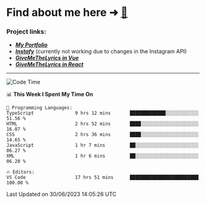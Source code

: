 # Find about me here ➜ [🧑](https://pauabella.dev)

### Project links:
- ***[My Portfolio](https://pauabella.dev)***
- ***[Instafy](https://instafy.me)*** (currently not working due to changes in the Instagram API)
- ***[GiveMeTheLyrics in Vue](https://lyrics.pauabella.dev)***
- ***[GiveMeTheLyrics in React](https://pauabella.dev/GiveMeTheLyrics)***

---
<!--START_SECTION:waka-->
![Code Time](http://img.shields.io/badge/Code%20Time-2%2C282%20hrs%202%20mins-blue)

📊 **This Week I Spent My Time On** 

```text
💬 Programming Languages: 
TypeScript               9 hrs 12 mins       █████████████░░░░░░░░░░░░   51.56 % 
HTML                     2 hrs 52 mins       ████░░░░░░░░░░░░░░░░░░░░░   16.07 % 
CSS                      2 hrs 36 mins       ████░░░░░░░░░░░░░░░░░░░░░   14.65 % 
JavaScript               1 hr 7 mins         ██░░░░░░░░░░░░░░░░░░░░░░░   06.27 % 
XML                      1 hr 6 mins         ██░░░░░░░░░░░░░░░░░░░░░░░   06.20 % 

🔥 Editors: 
VS Code                  17 hrs 51 mins      █████████████████████████   100.00 % 
```


 Last Updated on 30/06/2023 14:05:26 UTC
<!--END_SECTION:waka-->
